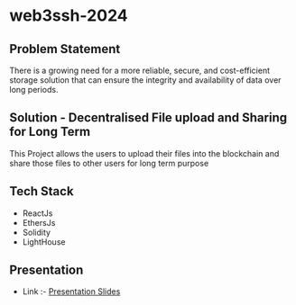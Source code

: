 # web3ssh-2024

## Problem Statement

There is a growing need for a more reliable, secure, and cost-efficient storage solution that can ensure the integrity and availability of data over long periods.

## Solution - Decentralised File upload and Sharing for Long Term

This Project allows the users to upload their files into the blockchain and share those files to other users for long term purpose

## Tech Stack

- ReactJs
- EthersJs
- Solidity
- LightHouse

## Presentation

- Link :- [Presentation Slides](https://www.canva.com/design/DAGNObvfWZ4/NkVOHZtz_e18VGlmbTp1nA/edit?utm_content=DAGNObvfWZ4&utm_campaign=designshare&utm_medium=link2&utm_source=sharebutton)
